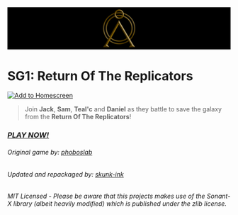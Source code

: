 <img src="./img/readme_banner.png" alt="SG1: Return Of The Replicators"/>

# SG1: Return Of The Replicators


[![Add to Homescreen](https://siasky.net/CADKZ7bTyVRjMmyMnEsUKDidqdmdaNHaJP25cp_3YGQlkg)](https://homescreen.hns.siasky.net/#/skylink/AQBHlfViZErCILTSEE9jS35_m3Rbw4XZosIwmYWuHqS6wQ)



> Join **Jack**, **Sam**, **Teal'c** and **Daniel** as they battle to save the galaxy from the **Return Of The Replicators**!




### *[PLAY NOW!](https://homescreen.hns.siasky.net/#/skylink/AQBHlfViZErCILTSEE9jS35_m3Rbw4XZosIwmYWuHqS6wQ)*

###### Original game by: [phoboslab](https://github.com/phoboslab/underrun)
###### Updated and repackaged by: [skunk-ink](https://github.com/skunk-ink/underrun)
###### MIT Licensed - *Please be aware that this projects makes use of the Sonant-X library (albeit heavily modified) which is published under the zlib license.*
